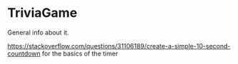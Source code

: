 # TriviaGame

General info about it.

https://stackoverflow.com/questions/31106189/create-a-simple-10-second-countdown for the basics of the timer